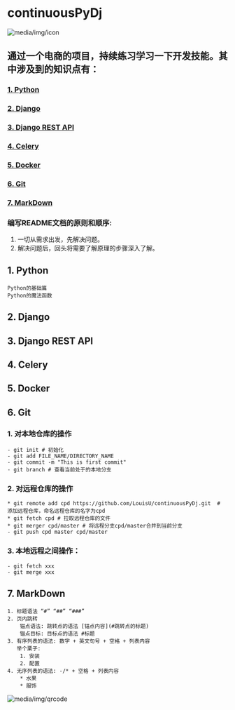 # continuousPyDj 
![media/img/icon](icon)
## 通过一个电商的项目，持续练习学习一下开发技能。其中涉及到的知识点有：
### [1. Python](#1-python)

### [2. Django](#2-django)

### [3. Django REST API](#3-django-rest-api)

### [4. Celery](#4-celery)

### [5. Docker](#5-docker)

### [6. Git](#6-git)

### [7. MarkDown](#7-markdown)

### 编写README文档的原则和顺序:
  1. 一切从需求出发，先解决问题。
  2. 解决问题后，回头将需要了解原理的步骤深入了解。

## 1. Python
    Python的基础篇
    Python的魔法函数

## 2. Django

## 3. Django REST API

## 4. Celery

## 5. Docker

## 6. Git
  ### 1. 对本地仓库的操作
    - git init # 初始化
    - git add FILE_NAME/DIRECTORY_NAME
    - git commit -m "This is first commit"
    - git branch # 查看当前处于的本地分支
  
  ### 2. 对远程仓库的操作
    * git remote add cpd https://github.com/LouisU/continuousPyDj.git  # 添加远程仓库，命名远程仓库的名字为cpd
    * git fetch cpd # 拉取远程仓库的文件
    * git merger cpd/master # 将远程分支cpd/master合并到当前分支
    - git push cpd master cpd/master 

  ### 3. 本地远程之间操作：
    - git fetch xxx
    - git merge xxx

## 7. MarkDown
    1. 标题语法 “#” “##” “###”
    2. 页内跳转
        锚点语法: 跳转点的语法 [锚点内容](#跳转点的标题)
        锚点目标: 目标点的语法 #标题
    3. 有序列表的语法: 数字 + 英文句号 + 空格 + 列表内容
       举个栗子: 
        1. 安装
        2. 配置
    4. 无序列表的语法: -/* + 空格 + 列表内容
        * 水果
        * 服饰



![media/img/qrcode](qrcode)

